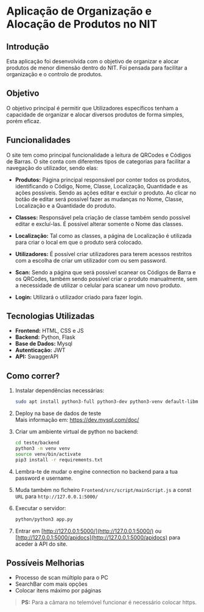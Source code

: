 # Aplicação de Organização e Alocação de Produtos no NIT

## Introdução

Esta aplicação foi desenvolvida com o objetivo de organizar e alocar produtos de menor dimensão dentro do NIT. Foi pensada para facilitar a organização e o controlo de produtos.

## Objetivo

O objetivo principal é permitir que Utilizadores específicos tenham a capacidade de organizar e alocar diversos produtos de forma simples, porém eficaz.

## Funcionalidades

O site tem como principal funcionalidade a leitura de QRCodes e Códigos de Barras. O site conta com diferentes tipos de categorias para facilitar a navegação do utilizador, sendo elas:

- **Produtos:** Página principal responsável por conter todos os produtos, identificando o Código, Nome, Classe, Localização, Quantidade e as ações possíveis. Sendo as ações editar e excluir o produto. Ao clicar no botão de editar será possível fazer as mudanças no Nome, Classe, Localização e a Quantidade do produto.

- **Classes:** Responsável pela criação de classe também sendo possível editar e excluí-las. É possível alterar somente o Nome das classes.

- **Localização:** Tal como as classes, a página de Localização é utilizada para criar o local em que o produto será colocado.

- **Utilizadores:** É possível criar utilizadores para terem acessos restritos com a escolha de criar um utilizador com ou sem password.

- **Scan:** Sendo a página que será possível scanear os Códigos de Barra e os QRCodes, também sendo possível criar o produto manualmente, sem a necessidade de utilizar o celular para scanear um novo produto.

- **Login:** Utilizará o utilizador criado para fazer login.

## Tecnologias Utilizadas

- **Frontend:** HTML, CSS e JS  
- **Backend:** Python, Flask  
- **Base de Dados:** Mysql  
- **Autenticação:** JWT  
- **API:** SwaggerAPI  

## Como correr?

1. Instalar dependências necessárias:

    ```bash
    sudo apt install python3-full python3-dev python3-venv default-libmysqlclient-dev build-essential pkg-config
    ```

2. Deploy na base de dados de teste  
   Mais informação em: https://dev.mysql.com/doc/

3. Criar um ambiente virtual de python no backend:

    ```bash
    cd teste/backend
    python3 -m venv venv
    source venv/bin/activate
    pip3 install -r requirements.txt
    ```

4. Lembra-te de mudar o engine connection no backend para a tua password e username.

5. Muda também no ficheiro `Frontend/src/script/mainScript.js` a const `URL` para `http://127.0.0.1:5000/`

6. Executar o servidor:

    ```bash
    python/python3 app.py
    ```

7. Entrar em [http://127.0.0.1:5000/](http://127.0.0.1:5000/) ou [http://127.0.0.1:5000/apidocs](http://127.0.0.1:5000/apidocs) para aceder à API do site.

## Possíveis Melhorias

- Processo de scan múltiplo para o PC  
- SearchBar com mais opções  
- Colocar itens máximo por páginas  

> **PS:** Para a câmara no telemóvel funcionar é necessário colocar https.
